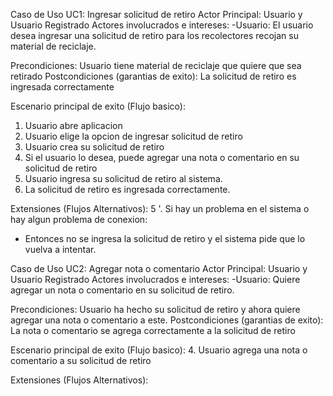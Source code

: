 Caso de Uso UC1: Ingresar solicitud de retiro
Actor Principal: Usuario y Usuario Registrado
Actores involucrados e intereses:
-Usuario: El usuario desea ingresar una solicitud de retiro para los recolectores recojan su material de reciclaje.

Precondiciones: Usuario tiene material de reciclaje que quiere que sea retirado 
Postcondiciones (garantias de exito): La solicitud de retiro es ingresada correctamente

Escenario principal de exito (Flujo basico):
1. Usuario abre aplicacion
2. Usuario elige la opcion de ingresar solicitud de retiro
3. Usuario crea su solicitud de retiro
4. Si el usuario lo desea, puede agregar una nota o comentario en su solicitud de retiro
5. Usuario ingresa su solicitud de retiro al sistema.
6. La solicitud de retiro es ingresada correctamente.

Extensiones (Flujos Alternativos):
5 '. Si hay un problema en el sistema o hay algun problema de conexion:
- Entonces no se ingresa la solicitud de retiro y el sistema pide que lo vuelva a intentar.


Caso de Uso UC2: Agregar nota o comentario
Actor Principal: Usuario y Usuario Registrado
Actores involucrados e intereses:
-Usuario: Quiere agregar un nota o comentario en su solicitud de retiro.

Precondiciones: Usuario ha hecho su solicitud de retiro y ahora quiere agregar una nota o comentario a este. 
Postcondiciones (garantias de exito): La nota o comentario se agrega correctamente a la solicitud de retiro

Escenario principal de exito (Flujo basico):
4. Usuario agrega una nota o comentario a su solicitud de retiro

Extensiones (Flujos Alternativos):



